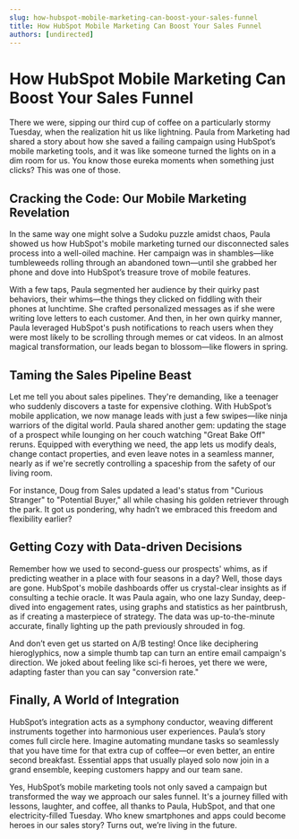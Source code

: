 ```yaml
---
slug: how-hubspot-mobile-marketing-can-boost-your-sales-funnel
title: How HubSpot Mobile Marketing Can Boost Your Sales Funnel
authors: [undirected]
---
```


# How HubSpot Mobile Marketing Can Boost Your Sales Funnel

There we were, sipping our third cup of coffee on a particularly stormy Tuesday, when the realization hit us like lightning. Paula from Marketing had shared a story about how she saved a failing campaign using HubSpot’s mobile marketing tools, and it was like someone turned the lights on in a dim room for us. You know those eureka moments when something just clicks? This was one of those.

## Cracking the Code: Our Mobile Marketing Revelation

In the same way one might solve a Sudoku puzzle amidst chaos, Paula showed us how HubSpot's mobile marketing turned our disconnected sales process into a well-oiled machine. Her campaign was in shambles—like tumbleweeds rolling through an abandoned town—until she grabbed her phone and dove into HubSpot’s treasure trove of mobile features.

With a few taps, Paula segmented her audience by their quirky past behaviors, their whims—the things they clicked on fiddling with their phones at lunchtime. She crafted personalized messages as if she were writing love letters to each customer. And then, in her own quirky manner, Paula leveraged HubSpot's push notifications to reach users when they were most likely to be scrolling through memes or cat videos. In an almost magical transformation, our leads began to blossom—like flowers in spring.

## Taming the Sales Pipeline Beast

Let me tell you about sales pipelines. They're demanding, like a teenager who suddenly discovers a taste for expensive clothing. With HubSpot’s mobile application, we now manage leads with just a few swipes—like ninja warriors of the digital world. Paula shared another gem: updating the stage of a prospect while lounging on her couch watching "Great Bake Off" reruns. Equipped with everything we need, the app lets us modify deals, change contact properties, and even leave notes in a seamless manner, nearly as if we're secretly controlling a spaceship from the safety of our living room.

For instance, Doug from Sales updated a lead's status from "Curious Stranger" to "Potential Buyer," all while chasing his golden retriever through the park. It got us pondering, why hadn’t we embraced this freedom and flexibility earlier? 

## Getting Cozy with Data-driven Decisions

Remember how we used to second-guess our prospects' whims, as if predicting weather in a place with four seasons in a day? Well, those days are gone. HubSpot's mobile dashboards offer us crystal-clear insights as if consulting a techie oracle. It was Paula again, who one lazy Sunday, deep-dived into engagement rates, using graphs and statistics as her paintbrush, as if creating a masterpiece of strategy. The data was up-to-the-minute accurate, finally lighting up the path previously shrouded in fog.

And don’t even get us started on A/B testing! Once like deciphering hieroglyphics, now a simple thumb tap can turn an entire email campaign's direction. We joked about feeling like sci-fi heroes, yet there we were, adapting faster than you can say "conversion rate."

## Finally, A World of Integration

HubSpot’s integration acts as a symphony conductor, weaving different instruments together into harmonious user experiences. Paula’s story comes full circle here. Imagine automating mundane tasks so seamlessly that you have time for that extra cup of coffee—or even better, an entire second breakfast. Essential apps that usually played solo now join in a grand ensemble, keeping customers happy and our team sane.

Yes, HubSpot’s mobile marketing tools not only saved a campaign but transformed the way we approach our sales funnel. It's a journey filled with lessons, laughter, and coffee, all thanks to Paula, HubSpot, and that one electricity-filled Tuesday. Who knew smartphones and apps could become heroes in our sales story? Turns out, we’re living in the future.